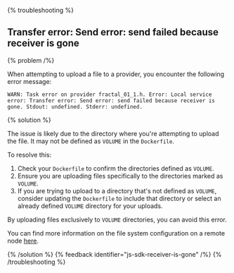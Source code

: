{% troubleshooting %}

## Transfer error: Send error: send failed because receiver is gone

{% problem /%}

When attempting to upload a file to a provider, you encounter the following error message:

```log
WARN: Task error on provider fractal_01_1.h. Error: Local service error: Transfer error: Send error: send failed because receiver is gone. Stdout: undefined. Stderr: undefined.
```

{% solution %}

The issue is likely due to the directory where you're attempting to upload the file. It may not be defined as `VOLUME` in the `Dockerfile`.

To resolve this:

1. Check your `Dockerfile` to confirm the directories defined as `VOLUME`.
2. Ensure you are uploading files specifically to the directories marked as `VOLUME`.
3. If you are trying to upload to a directory that's not defined as `VOLUME`, consider updating the `Dockerfile` to include that directory or select an already defined `VOLUME` directory for your uploads.

By uploading files exclusively to `VOLUME` directories, you can avoid this error.

You can find more information on the file system configuration on a remote node [here](/docs/creators/common/providers-filesystem).

{% /solution %}
{% feedback identifier="js-sdk-receiver-is-gone" /%}
{% /troubleshooting %}
